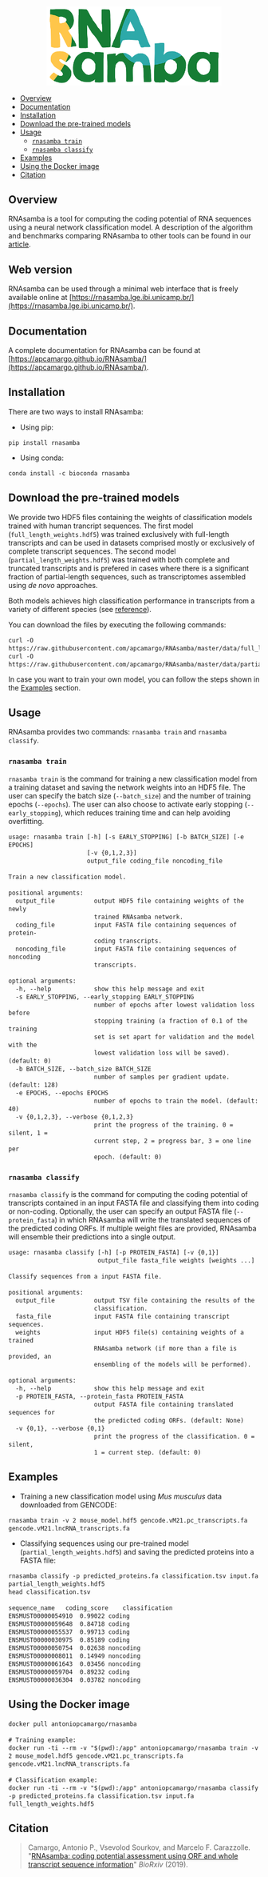 <p align="center"><a href="https://rnasamba.lge.ibi.unicamp.br/"><img src="https://raw.githubusercontent.com/apcamargo/RNAsamba/master/logo.png" width="350rem"></a></p>

- [Overview](#overview)
- [Documentation](#documentation)
- [Installation](#installation)
- [Download the pre-trained models](#download-the-pre-trained-models)
- [Usage](#usage)
  - [`rnasamba train`](#rnasamba-train)
  - [`rnasamba classify`](#rnasamba-classify)
- [Examples](#examples)
- [Using the Docker image](#using-the-docker-image)
- [Citation](#citation)

## Overview

RNAsamba is a tool for computing the coding potential of RNA sequences using a neural network classification model. A description of the algorithm and benchmarks comparing RNAsamba to other tools can be found in our [article](#citation).

## Web version

RNAsamba can be used through a minimal web interface that is freely available online at [https://rnasamba.lge.ibi.unicamp.br/](https://rnasamba.lge.ibi.unicamp.br/).

## Documentation

A complete documentation for RNAsamba can be found at [https://apcamargo.github.io/RNAsamba/](https://apcamargo.github.io/RNAsamba/).

## Installation

There are two ways to install RNAsamba:

- Using pip:

```
pip install rnasamba
```

- Using conda:

```
conda install -c bioconda rnasamba
```

## Download the pre-trained models

We provide two HDF5 files containing the weights of classification models trained with human trancript sequences. The first model (`full_length_weights.hdf5`) was trained exclusively with full-length transcripts and can be used in datasets comprised mostly or exclusively of complete transcript sequences. The second model (`partial_length_weights.hdf5`) was trained with both complete and truncated transcripts and is prefered in cases where there is a significant fraction of partial-length sequences, such as transcriptomes assembled using *de novo* approaches.

Both models achieves high classification performance in transcripts from a variety of different species (see [reference](#citation)).

You can download the files by executing the following commands:

```
curl -O https://raw.githubusercontent.com/apcamargo/RNAsamba/master/data/full_length_weights.hdf5
curl -O https://raw.githubusercontent.com/apcamargo/RNAsamba/master/data/partial_length_weights.hdf5
```

In case you want to train your own model, you can follow the steps shown in the [Examples](#examples) section.

## Usage

RNAsamba provides two commands: `rnasamba train` and `rnasamba classify`.

### `rnasamba train`

`rnasamba train` is the command for training a new classification model from a training dataset and saving the network weights into an HDF5 file. The user can specify the batch size (`--batch_size`) and the number of training epochs (`--epochs`). The user can also choose to activate early stopping (`--early_stopping`), which reduces training time and can help avoiding overfitting.

```
usage: rnasamba train [-h] [-s EARLY_STOPPING] [-b BATCH_SIZE] [-e EPOCHS]
                      [-v {0,1,2,3}]
                      output_file coding_file noncoding_file

Train a new classification model.

positional arguments:
  output_file           output HDF5 file containing weights of the newly
                        trained RNAsamba network.
  coding_file           input FASTA file containing sequences of protein-
                        coding transcripts.
  noncoding_file        input FASTA file containing sequences of noncoding
                        transcripts.

optional arguments:
  -h, --help            show this help message and exit
  -s EARLY_STOPPING, --early_stopping EARLY_STOPPING
                        number of epochs after lowest validation loss before
                        stopping training (a fraction of 0.1 of the training
                        set is set apart for validation and the model with the
                        lowest validation loss will be saved). (default: 0)
  -b BATCH_SIZE, --batch_size BATCH_SIZE
                        number of samples per gradient update. (default: 128)
  -e EPOCHS, --epochs EPOCHS
                        number of epochs to train the model. (default: 40)
  -v {0,1,2,3}, --verbose {0,1,2,3}
                        print the progress of the training. 0 = silent, 1 =
                        current step, 2 = progress bar, 3 = one line per
                        epoch. (default: 0)
```

### `rnasamba classify`

`rnasamba classify` is the command for computing the coding potential of transcripts contained in an input FASTA file and classifying them into coding or non-coding. Optionally, the user can specify an output FASTA file (`--protein_fasta`) in which RNAsamba will write the translated sequences of the predicted coding ORFs. If multiple weight files are provided, RNAsamba will ensemble their predictions into a single output.

```
usage: rnasamba classify [-h] [-p PROTEIN_FASTA] [-v {0,1}]
                         output_file fasta_file weights [weights ...]

Classify sequences from a input FASTA file.

positional arguments:
  output_file           output TSV file containing the results of the
                        classification.
  fasta_file            input FASTA file containing transcript sequences.
  weights               input HDF5 file(s) containing weights of a trained
                        RNAsamba network (if more than a file is provided, an
                        ensembling of the models will be performed).

optional arguments:
  -h, --help            show this help message and exit
  -p PROTEIN_FASTA, --protein_fasta PROTEIN_FASTA
                        output FASTA file containing translated sequences for
                        the predicted coding ORFs. (default: None)
  -v {0,1}, --verbose {0,1}
                        print the progress of the classification. 0 = silent,
                        1 = current step. (default: 0)
```

## Examples

- Training a new classification model using *Mus musculus* data downloaded from GENCODE:

```
rnasamba train -v 2 mouse_model.hdf5 gencode.vM21.pc_transcripts.fa gencode.vM21.lncRNA_transcripts.fa
```

- Classifying sequences using our pre-trained model (`partial_length_weights.hdf5`) and saving the predicted proteins into a FASTA file:

```
rnasamba classify -p predicted_proteins.fa classification.tsv input.fa partial_length_weights.hdf5
head classification.tsv

sequence_name	coding_score	classification
ENSMUST00000054910	0.99022	coding
ENSMUST00000059648	0.84718	coding
ENSMUST00000055537	0.99713	coding
ENSMUST00000030975	0.85189	coding
ENSMUST00000050754	0.02638	noncoding
ENSMUST00000008011	0.14949	noncoding
ENSMUST00000061643	0.03456	noncoding
ENSMUST00000059704	0.89232	coding
ENSMUST00000036304	0.03782	noncoding
```

## Using the Docker image

```
docker pull antoniopcamargo/rnasamba

# Training example:
docker run -ti --rm -v "$(pwd):/app" antoniopcamargo/rnasamba train -v 2 mouse_model.hdf5 gencode.vM21.pc_transcripts.fa gencode.vM21.lncRNA_transcripts.fa

# Classification example:
docker run -ti --rm -v "$(pwd):/app" antoniopcamargo/rnasamba classify -p predicted_proteins.fa classification.tsv input.fa full_length_weights.hdf5
```

## Citation

> Camargo, Antonio P., Vsevolod Sourkov, and Marcelo F. Carazzolle. "[RNAsamba: coding potential assessment using ORF and whole transcript sequence information](https://www.biorxiv.org/content/10.1101/620880v1)" *BioRxiv* (2019).
